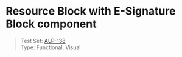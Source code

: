 # Resource Block with E-Signature Block component
> Test Set: [ALP-138](https://everfi.atlassian.net/browse/ALP-138)    
Type: Functional, Visual

<!-- cypress/integration/resource_block_with_e_signature.js -->
<!-- /cypress/integration/resource_block_with_e_signature.js -->